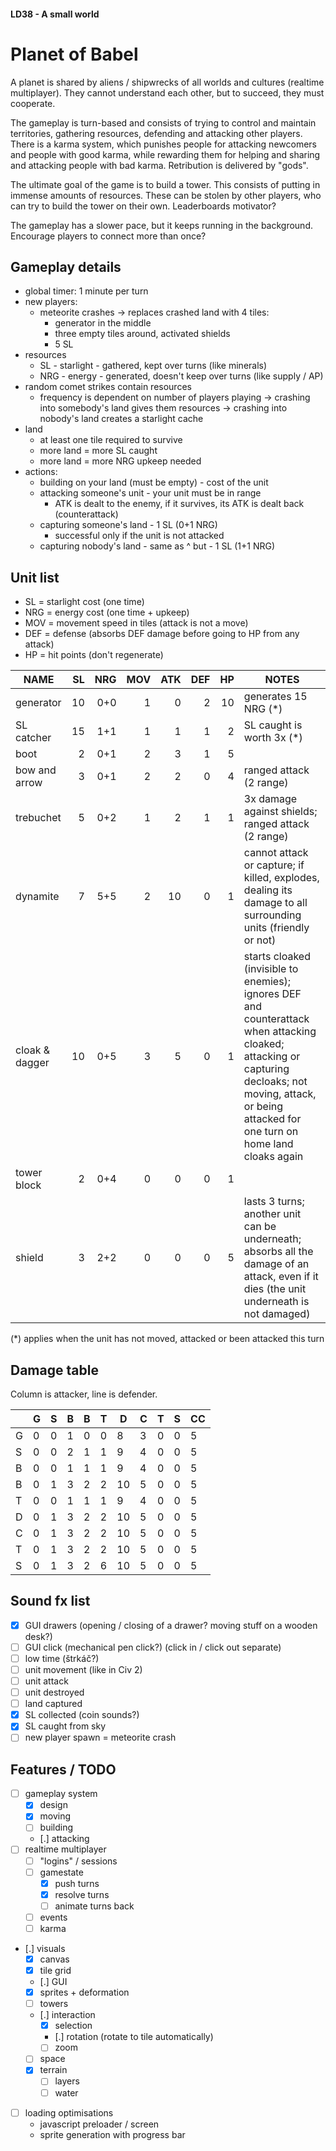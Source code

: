 #### LD38 - A small world ####

# Planet of Babel #

A planet is shared by aliens / shipwrecks of all worlds and cultures (realtime multiplayer). They cannot understand each other, but to succeed, they must cooperate.

The gameplay is turn-based and consists of trying to control and maintain territories, gathering resources, defending and attacking other players. There is a karma system, which punishes people for attacking newcomers and people with good karma, while rewarding them for helping and sharing and attacking people with bad karma. Retribution is delivered by "gods".

The ultimate goal of the game is to build a tower. This consists of putting in immense amounts of resources. These can be stolen by other players, who can try to build the tower on their own. Leaderboards motivator?

The gameplay has a slower pace, but it keeps running in the background. Encourage players to connect more than once?

## Gameplay details ##

 - global timer: 1 minute per turn
 - new players:
   - meteorite crashes -> replaces crashed land with 4 tiles:
     - generator in the middle
     - three empty tiles around, activated shields
     - 5 SL
 - resources
   - SL  - starlight - gathered, kept over turns (like minerals)
   - NRG - energy - generated, doesn't keep over turns (like supply / AP)
 - random comet strikes contain resources
   - frequency is dependent on number of players playing
   -> crashing into somebody's land gives them resources
   -> crashing into nobody's land creates a starlight cache
 - land
   - at least one tile required to survive
   - more land = more SL caught
   - more land = more NRG upkeep needed
 - actions:
   - building on your land (must be empty) - cost of the unit
   - attacking someone's unit - your unit must be in range
     - ATK is dealt to the enemy, if it survives, its ATK is dealt back (counterattack)
   - capturing someone's land - 1 SL (0+1 NRG)
     - successful only if the unit is not attacked
   - capturing nobody's land - same as ^ but - 1 SL (1+1 NRG)

## Unit list ##

 - SL = starlight cost (one time)
 - NRG = energy cost (one time + upkeep)
 - MOV = movement speed in tiles (attack is not a move)
 - DEF = defense (absorbs DEF damage before going to HP from any attack)
 - HP = hit points (don't regenerate)

| NAME          | SL | NRG | MOV | ATK | DEF | HP  | NOTES |
| ------------- | --:| ---:| ---:| ---:| ---:| ---:| ----- |
| generator     | 10 | 0+0 | 1   | 0   | 2   | 10  | generates 15 NRG (*) |
| SL catcher    | 15 | 1+1 | 1   | 1   | 1   | 2   | SL caught is worth 3x (*) |
| boot          | 2  | 0+1 | 2   | 3   | 1   | 5   |       |
| bow and arrow | 3  | 0+1 | 2   | 2   | 0   | 4   | ranged attack (2 range) |
| trebuchet     | 5  | 0+2 | 1   | 2   | 1   | 1   | 3x damage against shields; ranged attack (2 range) |
| dynamite      | 7  | 5+5 | 2   | 10  | 0   | 1   | cannot attack or capture; if killed, explodes, dealing its damage to all surrounding units (friendly or not) |
| cloak & dagger| 10 | 0+5 | 3   | 5   | 0   | 1   | starts cloaked (invisible to enemies); ignores DEF and counterattack when attacking cloaked; attacking or capturing decloaks; not moving, attack, or being attacked for one turn on home land cloaks again |
| tower block   | 2  | 0+4 | 0   | 0   | 0   | 1   |       |
| shield        | 3  | 2+2 | 0   | 0   | 0   | 5   | lasts 3 turns; another unit can be underneath; absorbs all the damage of an attack, even if it dies (the unit underneath is not damaged) |

(*) applies when the unit has not moved, attacked or been attacked this turn

## Damage table ##

Column is attacker, line is defender.

|   | G | S | B | B | T | D  | C | T | S | CC |
|---|---|---|---|---|---|----|---|---|---|----|
| G | 0 | 0 | 1 | 0 | 0 | 8  | 3 | 0 | 0 | 5  |
| S | 0 | 0 | 2 | 1 | 1 | 9  | 4 | 0 | 0 | 5  |
| B | 0 | 0 | 1 | 1 | 1 | 9  | 4 | 0 | 0 | 5  |
| B | 0 | 1 | 3 | 2 | 2 | 10 | 5 | 0 | 0 | 5  |
| T | 0 | 0 | 1 | 1 | 1 | 9  | 4 | 0 | 0 | 5  |
| D | 0 | 1 | 3 | 2 | 2 | 10 | 5 | 0 | 0 | 5  |
| C | 0 | 1 | 3 | 2 | 2 | 10 | 5 | 0 | 0 | 5  |
| T | 0 | 1 | 3 | 2 | 2 | 10 | 5 | 0 | 0 | 5  |
| S | 0 | 1 | 3 | 2 | 6 | 10 | 5 | 0 | 0 | 5  |

## Sound fx list ##

 - [x] GUI drawers (opening / closing of a drawer? moving stuff on a wooden desk?)
 - [ ] GUI click (mechanical pen click?) (click in / click out separate)
 - [ ] low time (štrkáč?)
 - [ ] unit movement (like in Civ 2)
 - [ ] unit attack
 - [ ] unit destroyed
 - [ ] land captured
 - [x] SL collected (coin sounds?)
 - [x] SL caught from sky
 - [ ] new player spawn = meteorite crash

## Features / TODO ##

 - [ ] gameplay system
   - [x] design
   - [x] moving
   - [ ] building
   - [.] attacking
 - [ ] realtime multiplayer
   - [ ] "logins" / sessions
   - [ ] gamestate
     - [x] push turns
     - [x] resolve turns
     - [ ] animate turns back
   - [ ] events
   - [ ] karma
 - [.] visuals
   - [x] canvas
   - [x] tile grid
   - [.] GUI
   - [x] sprites + deformation
   - [ ] towers
   - [.] interaction
     - [x] selection
     - [.] rotation (rotate to tile automatically)
     - [ ] zoom
   - [ ] space
   - [x] terrain
     - [ ] layers
     - [ ] water
 - [ ] loading optimisations
   - javascript preloader / screen
   - sprite generation with progress bar
